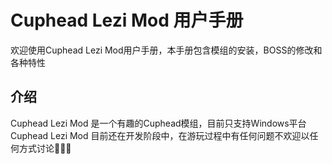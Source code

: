 # Cuphead Lezi Mod 用户手册
欢迎使用Cuphead Lezi Mod用户手册，本手册包含模组的安装，BOSS的修改和各种特性
## 介绍
Cuphead Lezi Mod 是一个有趣的Cuphead模组，目前只支持Windows平台<br>
Cuphead Lezi Mod 目前还在开发阶段中，在游玩过程中有任何问题不欢迎以任何方式讨论🐶🐶🐶